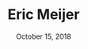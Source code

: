 ---
date: October 15, 2018
title: Eric Meijer
image: /static/img/people/ericmeijer.png
link: https://twitter.com/headinthebox
---